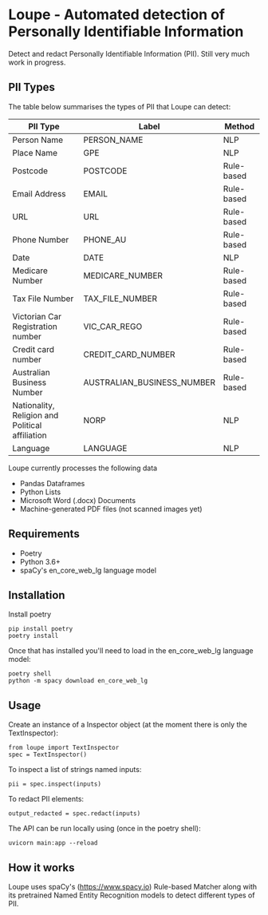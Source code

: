 # Loupe - Automated detection of Personally Identifiable Information

Detect and redact Personally Identifiable Information (PII). Still very much work in progress.

## PII Types
The table below summarises the types of PII that Loupe can detect:

| PII Type | Label | Method |
| -------- | ----- | ------ |
| Person Name | PERSON_NAME | NLP |
| Place Name | GPE | NLP |
| Postcode | POSTCODE | Rule-based | 
| Email Address | EMAIL | Rule-based |
| URL | URL | Rule-based |
| Phone Number | PHONE_AU | Rule-based |
| Date | DATE | NLP |
| Medicare Number | MEDICARE_NUMBER | Rule-based |
| Tax File Number | TAX_FILE_NUMBER | Rule-based |
| Victorian Car Registration number | VIC_CAR_REGO | Rule-based |
| Credit card number | CREDIT_CARD_NUMBER | Rule-based |
| Australian Business Number | AUSTRALIAN_BUSINESS_NUMBER | Rule-based |
| Nationality, Religion and Political affiliation | NORP | NLP |
| Language | LANGUAGE | NLP |

Loupe currently processes the following data
- Pandas Dataframes
- Python Lists
- Microsoft Word (.docx) Documents
- Machine-generated PDF files (not scanned images yet)

## Requirements
- Poetry
- Python 3.6+
- spaCy's en_core_web_lg language model

## Installation
Install poetry
```
pip install poetry
poetry install
```

Once that has installed you'll need to load in the en_core_web_lg language model:

```
poetry shell
python -m spacy download en_core_web_lg
```

## Usage
Create an instance of a Inspector object (at the moment there is only the TextInspector):
```
from loupe import TextInspector
spec = TextInspector() 
```

To inspect a list of strings named inputs:
```
pii = spec.inspect(inputs)
```

To redact PII elements:
```
output_redacted = spec.redact(inputs)
```

The API can be run locally using (once in the poetry shell):

```
uvicorn main:app --reload
```

## How it works
Loupe uses spaCy's (https://www.spacy.io) Rule-based Matcher along with its pretrained Named Entity Recognition models to detect different types of PII. 
